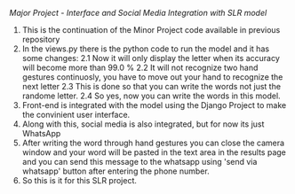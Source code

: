 *Major Project - Interface and Social Media Integration with SLR model*
1. This is the continuation of the Minor Project code available in previous repository
2. In the views.py there is the python code to run the model and it has some changes:
   2.1 Now it will only display the letter when its accuracy will become more than 99.0 %
   2.2 It will not recognize two hand gestures continuosly, you have to move out your hand to recognize the next letter
   2.3 This is done so that you can write the words not just the randome letter.
   2.4 So yes, now you can write the words in this model.
3. Front-end is integrated with the model using the Django Project to make the convinient user interface.
4. Along with this, social media is also integrated, but for now its just WhatsApp
5. After writing the word through hand gestures you can close the camera window and your word will be pasted in the text area in the results page and you can send this message to the whatsapp using 'send via whatsapp' button after entering the phone number.
6. So this is it for this SLR project.
